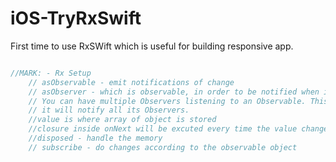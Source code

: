 # iOS-TryRxSwift

First time to use RxSWift which is useful for building responsive app.

```swift

//MARK: - Rx Setup
    // asObservable - emit notifications of change
    // asObserver - which is observable, in order to be notified when it has changed.
    // You can have multiple Observers listening to an Observable. This means that when the Observable changes,
    // it will notify all its Observers.
    //value is where array of object is stored
    //closure inside onNext will be excuted every time the value change
    //disposed - handle the memory
    // subscribe - do changes according to the observable object
    
```
